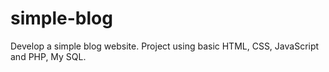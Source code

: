 # simple-blog
Develop a simple blog website.
Project using basic HTML, CSS, JavaScript and PHP, My SQL.
